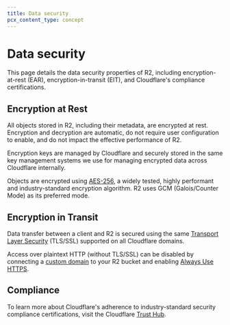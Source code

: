 ```yaml
---
title: Data security
pcx_content_type: concept
---
```


# Data security

This page details the data security properties of R2, including encryption-at-rest (EAR), encryption-in-transit (EIT), and Cloudflare's compliance certifications.

## Encryption at Rest 

All objects stored in R2, including their metadata, are encrypted at rest. Encryption and decryption are automatic, do not require user configuration to enable, and do not impact the effective performance of R2.

Encryption keys are managed by Cloudflare and securely stored in the same key management systems we use for managing encrypted data across Cloudflare internally.

Objects are encrypted using [AES-256](https://www.cloudflare.com/learning/ssl/what-is-encryption/), a widely tested, highly performant and industry-standard encryption algorithm. R2 uses GCM (Galois/Counter Mode) as its preferred mode.

## Encryption in Transit

Data transfer between a client and R2 is secured using the same [Transport Layer Security](https://www.cloudflare.com/learning/ssl/transport-layer-security-tls/) (TLS/SSL) supported on all Cloudflare domains.

Access over plaintext HTTP (without TLS/SSL) can be disabled by connecting a [custom domain](https://developers.cloudflare.com/r2/buckets/public-buckets/#custom-domains) to your R2 bucket and enabling [Always Use HTTPS](https://developers.cloudflare.com/ssl/edge-certificates/additional-options/always-use-https/).

## Compliance

To learn more about Cloudflare's adherence to industry-standard security compliance certifications, visit the Cloudflare [Trust Hub](https://www.cloudflare.com/trust-hub/compliance-resources/).
